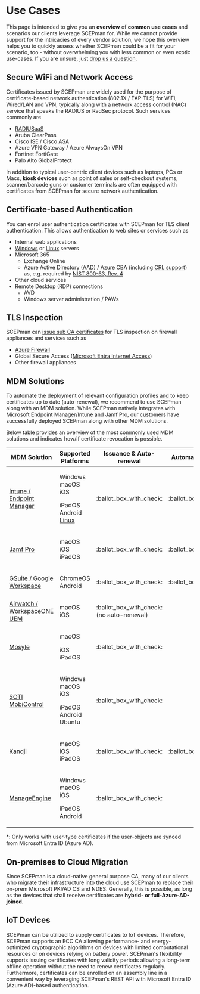 # Use Cases

This page is intended to give you an **overview** of **common use cases** and scenarios our clients leverage SCEPman for. While we cannot provide support for the intricacies of every vendor solution, we hope this overview helps you to quickly assess whether SCEPman could be a fit for your scenario, too - without overwhelming you with less common or even exotic use-cases. If you are unsure, just [drop us a question](https://www.scepman.com/drop-a-question).

## Secure WiFi and Network Access

Certificates issued by SCEPman are widely used for the purpose of certificate-based network authentication (802.1X / EAP-TLS) for WiFi, Wired/LAN and VPN, typically along with a network access control (NAC) service that speaks the RADIUS or RadSec protocol. Such services commonly are

* [RADIUSaaS](https://www.radius-as-a-service.com/)
* Aruba ClearPass
* Cisco ISE / Cisco ASA
* Azure VPN Gateway / Azure AlwaysOn VPN
* Fortinet FortiGate
* Palo Alto GlobalProtect

In addition to typical user-centric client devices such as laptops, PCs or Macs, **kiosk devices** such as point of sales or self-checkout systems, scanner/barcode guns or customer terminals are often equipped with certificates from SCEPman for secure network authentication.

## Certificate-based Authentication

You can enrol user authentication certificates with SCEPman for TLS client authentication. This allows authentication to web sites or services such as

* Internal web applications
* [Windows](certificate-management/api-certificates/api-enrollment/windows-server.md) or [Linux](certificate-management/api-certificates/api-enrollment/linux-server.md) servers
* Microsoft 365
  * Exchange Online
  * Azure Active Directory (AAD) / Azure CBA (including [CRL support](scepman-configuration/application-settings/crl.md)) as, e.g. required by [NIST 800-63, Rev. 4](https://www.nist.gov/identity-access-management/roadmap-nist-special-publication-800-63-4-digital-identity-guidelines)
* Other cloud services
* Remote Desktop (RDP) connections
  * AVD
  * Windows server administration / PAWs

## TLS Inspection

SCEPman can [issue sub CA certificates](certificate-management/certificate-master/sub-ca-certificate.md) for TLS inspection on firewall appliances and services such as

* [Azure Firewall](https://learn.microsoft.com/en-us/azure/firewall/premium-certificates)
* Global Secure Access ([Microsoft Entra Internet Access](https://learn.microsoft.com/en-us/entra/global-secure-access/how-to-transport-layer-security))
* Other firewall appliances

## MDM Solutions

To automate the deployment of relevant configuration profiles and to keep certificates up to date (auto-renewal), we recommend to use SCEPman along with an MDM solution. While SCEPman natively integrates with Microsoft Endpoint Manager/Intune and Jamf Pro, our customers have successfully deployed SCEPman along with other MDM solutions.

Below table provides an overview of the most commonly used MDM solutions and indicates how/if certificate revocation is possible.

| MDM Solution                                                                               | Supported Platforms                                                                                                                                                          | Issuance & Auto-renewal                      | Automatic Revocation         | Manual Revocation                                                                  | Links                                                                                                                                                                                                                                                                                                                                                                    |
| ------------------------------------------------------------------------------------------ | ---------------------------------------------------------------------------------------------------------------------------------------------------------------------------- | -------------------------------------------- | ---------------------------- | ---------------------------------------------------------------------------------- | ------------------------------------------------------------------------------------------------------------------------------------------------------------------------------------------------------------------------------------------------------------------------------------------------------------------------------------------------------------------------ |
| <p><a href="certificate-management/microsoft-intune/">Intune /<br>Endpoint Manager</a></p> | <p>Windows<br>macOS<br>iOS</p><p>iPadOS<br>Android<br><a href="certificate-management/api-certificates/self-service-enrollment/intune-managed-linux-client.md">Linux</a></p> | :ballot\_box\_with\_check:                   | :ballot\_box\_with\_check:   | <p><span data-gb-custom-inline data-tag="emoji" data-code="2611">☑️</span><br></p> | [Microsoft Docs](https://docs.microsoft.com/en-us/mem/intune/protect/certificates-profile-scep)                                                                                                                                                                                                                                                                          |
| [Jamf Pro](certificate-management/jamf/)                                                   | <p>macOS<br>iOS<br>iPadOS</p>                                                                                                                                                | :ballot\_box\_with\_check:                   | :ballot\_box\_with\_check:   | :ballot\_box\_with\_check:                                                         | [Jamf Technical Paper](https://docs.jamf.com/technical-papers/jamf-pro/scep-proxy/10.0.0/Introduction.html)                                                                                                                                                                                                                                                              |
| [GSuite / Google Workspace](certificate-management/static-certificates/)                   | <p>ChromeOS<br>Android</p>                                                                                                                                                   | :ballot\_box\_with\_check:                   | :ballot\_box\_with\_check:\* | :ballot\_box\_with\_check:                                                         | [Google Support Docs](https://support.google.com/chrome/a/answer/11053129?hl=en)                                                                                                                                                                                                                                                                                         |
| [Airwatch / WorkspaceONE UEM](certificate-management/static-certificates/)                 | <p>macOS<br>iOS</p>                                                                                                                                                          | :ballot\_box\_with\_check: (no auto-renewal) |                              | :ballot\_box\_with\_check:                                                         | [VMware Support Docs](https://docs.vmware.com/en/VMware-Workspace-ONE-UEM/2011/Certificate_Authority_Integrations/GUID-EF7C4D44-9480-4AD1-91E3-EA4F02448F5A.html)                                                                                                                                                                                                        |
| [Mosyle](certificate-management/static-certificates/mosyle.md)                             | <p>macOS</p><p>iOS<br>iPadOS</p>                                                                                                                                             | :ballot\_box\_with\_check:                   |                              | :ballot\_box\_with\_check:                                                         |                                                                                                                                                                                                                                                                                                                                                                          |
| [SOTI MobiControl](certificate-management/static-certificates/)                            | <p>Windows<br>macOS<br>iOS</p><p>iPadOS<br>Android<br>Ubuntu</p>                                                                                                             | :ballot\_box\_with\_check:                   |                              | :ballot\_box\_with\_check:                                                         | <p><a href="https://www.soti.net/mc/help/v14.1/en/console/reference/dialogs/globalsettings/certificates/certificate_authorities.html?hl=certificate%2Cauthority#globalsetting_certificate_authorities__genericscep">Soti Docs - External CA</a><br><a href="https://www.soti.net/mc/help/v14.1/en/console/system/certificates/add.html">Soti Docs - SCEP Profile</a></p> |
| [Kandji](certificate-management/static-certificates/kandji.md)                             | <p>macOS<br>iOS<br>iPadOS</p>                                                                                                                                                | :ballot\_box\_with\_check:                   | :ballot\_box\_with\_check:\* | :ballot\_box\_with\_check:                                                         | [Kandji Docs](https://support.kandji.io/support/solutions/articles/72000559782-scep-profile)                                                                                                                                                                                                                                                                             |
| [ManageEngine](certificate-management/static-certificates/)                                | <p>Windows<br>macOS<br>iOS</p><p>iPadOS<br>Android</p>                                                                                                                       | :ballot\_box\_with\_check:                   |                              | :ballot\_box\_with\_check:                                                         | [ManageEngine Docs](https://www.manageengine.com/mobile-device-management/help/certificate_management/mdm_integrating_generic_scep.html)                                                                                                                                                                                                                                 |

\*: Only works with user-type certificates if the user-objects are synced from Microsoft Entra ID (Azure AD).

## On-premises to Cloud Migration

Since SCEPman is a cloud-native general purpose CA, many of our clients who migrate their infrastructure into the cloud use SCEPman to replace their on-prem Microsoft PKI/AD CS and NDES. Generally, this is possible, as long as the devices that shall receive certificates are **hybrid- or full-Azure-AD-joined**.

## IoT Devices

SCEPman can be utilized to supply certificates to IoT devices. Therefore, SCEPman supports an ECC CA allowing performance- and energy-optimized cryptographic algorithms on devices with limited computational resources or on devices relying on battery power. SCEPman's flexibility supports issuing certificates with long validity periods allowing a long-term offline operation without the need to renew certificates regularly. Furthermore, certificates can be enrolled on an assembly line in a convenient way by leveraging SCEPman's REST API with Microsoft Entra ID (Azure AD)-based authentication.

